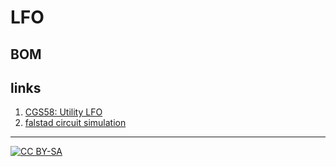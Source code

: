# LFO

## BOM

## links

1) [CGS58: Utility LFO](http://www.elby-designs.com/webtek/cgs/cgs58/cgs58_lfo.html)
2) [falstad circuit simulation](https://www.falstad.com/circuit/circuitjs.html?cct=$+1+0.000005+7.010541234668786+50+5+43%0Ag+-384+256+-384+320+0%0Ar+-384+160+-272+160+0+200000%0Aa+-384+240+-272+240+9+15+-15+1000000+0+-0.4042806600601523+100000%0Aw+-384+160+-384+224+0%0Aw+-272+160+-272+240+0%0Ad+-144+192+-32+192+2+default%0Ad+-32+288+-144+288+2+default%0Aw+-16+240+32+240+0%0Aa+112+256+192+256+8+15+-15+1000000+-0.00006893599216459132+0+100000%0Ar+32+240+112+240+0+10000%0Ac+96+176+192+176+0+4.7000000000000004e-8+-6.893668152451296%0Aw+96+176+112+240+0%0Aw+192+176+192+256+0%0Ar+-384+64+192+64+0+100000%0Aw+192+64+192+176+0%0Ap+192+320+144+320+1+0%0Ap+-272+320+-320+320+1+0%0Aa+448+256+576+256+8+15+-15+1000000+10.204448530291327+10.20455057477663+100000%0Ar+368+272+448+272+0+47000%0Ap+576+320+624+320+1+0%0Aw+448+240+448+176+0%0Aw+448+176+576+176+0%0Aw+576+176+576+256+0%0Ag+272+288+272+336+0%0Ap+848+128+944+128+1+0%0A174+-208+240+-208+320+0+100000+0.19310000000000002+Speed%0A174+-32+192+-32+272+0+100000+0.005+Shape%0Ag+112+272+112+320+0%0Aa+272+272+368+272+9+15+-15+1000000+0+6.893599216459132+100000%0Ar+192+256+272+256+0+100000%0Aw+192+64+576+64+0%0Ar+448+272+448+352+0+100000%0Ag+448+352+448+368+0%0Aw+-272+240+-208+240+0%0Aw+-384+64+-384+160+0%0A174+576+64+576+160+0+100000+0.3713+Resistance%0Ar+-272+240+-272+320+0+2200%0Ar+-272+320+-272+400+0+1000%0Ar+192+256+192+320+0+1000%0Ar+192+320+192+384+0+1000%0Ar+576+256+576+320+0+1000%0Ar+576+320+576+400+0+1000%0Ag+576+400+576+432+0%0Ag+192+384+192+416+0%0Ag+-272+400+-272+448+0%0Ar+768+128+848+128+0+1000%0Aa+656+128+768+128+9+15+-15+1000000+8.12283633832164+8.122917566685024+100000%0Aw+592+112+656+112+0%0Aw+656+144+656+208+0%0Aw+656+208+768+208+0%0Aw+768+208+768+128+0%0Ar+-208+336+-208+400+0+4700%0Ag+-208+400+-208+448+0%0Aw+-144+192+-144+288+0%0Aw+-144+288+-192+288+0%0Aw+576+160+576+176+0%0A403+896+176+1024+240+0+24_64_0_4098_10_0.1_0_1%0A403+624+368+752+432+0+19_64_0_4098_10_0.1_0_1%0A403+240+368+368+432+0+15_64_0_4098_5_0.1_0_1%0A403+-224+368+-96+432+0+16_64_0_4098_5_0.1_0_1%0A)

---
[![CC BY-SA](https://licensebuttons.net/l/by-sa/3.0/88x31.png)](https://creativecommons.org/licenses/by-sa/4.0/)
